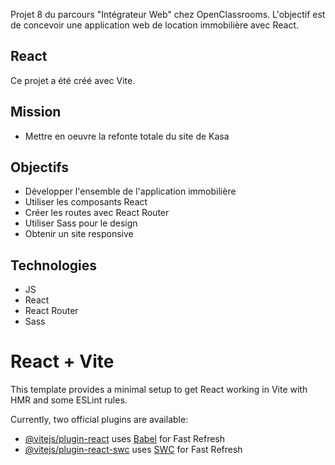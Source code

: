 Projet 8 du parcours "Intégrateur Web" chez OpenClassrooms.
L'objectif est de concevoir une application web de location immobilière avec React.

## React 

Ce projet a été créé avec Vite.

## Mission 
- Mettre en oeuvre la refonte totale du site de Kasa 

## Objectifs 
- Développer l'ensemble de l'application immobilière
- Utiliser les composants React
- Créer les routes avec React Router
- Utiliser Sass pour le design
- Obtenir un site responsive 

## Technologies 
- JS
- React
- React Router
- Sass

# React + Vite

This template provides a minimal setup to get React working in Vite with HMR and some ESLint rules.

Currently, two official plugins are available:

- [@vitejs/plugin-react](https://github.com/vitejs/vite-plugin-react/blob/main/packages/plugin-react/README.md) uses [Babel](https://babeljs.io/) for Fast Refresh
- [@vitejs/plugin-react-swc](https://github.com/vitejs/vite-plugin-react-swc) uses [SWC](https://swc.rs/) for Fast Refresh
